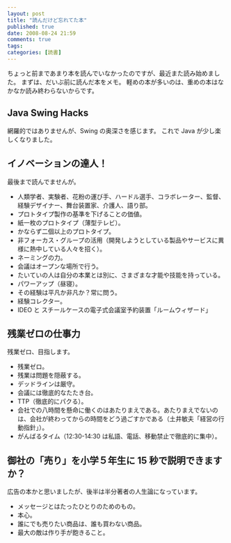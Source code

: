 ```yaml
---
layout: post
title: "読んだけど忘れてた本"
published: true
date: 2008-08-24 21:59
comments: true
tags:
categories: [読書]
---
```


ちょっと前まであまり本を読んでいなかったのですが、最近また読み始めました。
まずは、だいぶ前に読んだ本をメモ。
軽めの本が多いのは、重めの本はなかなか読み終わらないからです。

## Java Swing Hacks

網羅的ではありませんが、Swing の奥深さを感じます。
これで Java が少し楽しくなりました。

## イノベーションの達人！

最後まで読んでませんが。

- 人類学者、実験者、花粉の運び手、ハードル選手、コラボレーター、監督、経験デザイナー、舞台装置家、介護人、語り部。
- プロトタイプ製作の基準を下げることの価値。
- 紙一枚のプロトタイプ（薄型テレビ）。
- かならず二個以上のプロトタイプ。
- 非フォーカス・グループの活用（開発しようとしている製品やサービスに異様に熱中している人々を招く）。
- ネーミングの力。
- 会議はオープンな場所で行う。
- たいていの人は自分の本業とは別に、さまざまな才能や技能を持っている。
- パワーアップ（昼寝）。
- その経験は平凡か非凡か？常に問う。
- 経験コレクター。
- IDEO と スチールケースの電子式会議室予約装置「ルームウィザード」

## 残業ゼロの仕事力

残業ゼロ、目指します。

- 残業ゼロ。
- 残業は問題を隠蔽する。
- デッドラインは厳守。
- 会議には徹底的なたたき台。
- TTP（徹底的にパクる）。
- 会社での八時間を懸命に働くのはあたりまえである。あたりまえでないのは、会社が終わってからの時間をどう過ごすかである（土井敏夫「経営の行動指針」）。
- がんばるタイム（12:30-14:30 は私語、電話、移動禁止で徹底的に集中）。

## 御社の「売り」を小学５年生に 15 秒で説明できますか？

広告の本かと思いましたが、後半は半分著者の人生論になっています。

- メッセージとはたったひとりのためのもの。
- 本心。
- 誰にでも売りたい商品は、誰も買わない商品。
- 最大の敵は作り手が飽きること。

